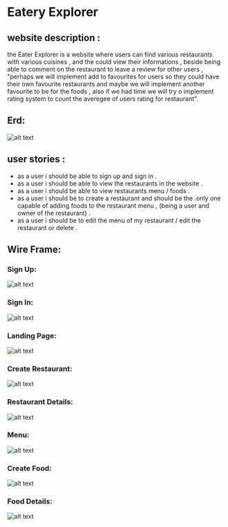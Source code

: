 
# Eatery Explorer

## website description :
the Eater Explorer is a website where users can find various restaurants with various cuisines , and the could view their informations , beside being able to comment on the restaurant to leave a review for other users , "perhaps we will implement add to favourites for users so they could have their own favourite restaurants and maybe we will implement another favourite to be for the foods , also if we had time we will try o implement rating system to count the averegee of users rating for restaurant".

## Erd:

![alt text](./Resources/image-1.png)

## user stories :

* as a user i should be able to sign up and sign in .
* as a user i should be able to view the restaurants in the website .
* as a user i should be able to view restaurants menu / foods .
* as a user i should be to create a restaurant and should be the .only one capable of adding foods to the restaurant menu , (being a user and owner of the restaurant) .
* as a user i should be to edit the menu of my restaurant / edit the restaurant or delete .

## Wire Frame: 
### Sign Up:
![alt text](./Resources/image-2.png)
### Sign In:
![alt text](./Resources/image-3.png)
### Landing Page:
![alt text](./Resources/image-17.png)
### Create Restaurant:
![alt text](./Resources/image-4.png)
### Restaurant Details:
![alt text](./Resources/image-6.png)
### Menu:
![alt text](./Resources/image-8.png)
### Create Food:
![alt text](./Resources/image-5.png)
### Food Details:
![alt text](./Resources/image-7.png)

